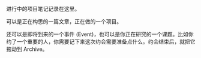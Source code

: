 进行中的项目笔记记录在这里。

可以是正在构思的一篇文章，正在做的一个项目。

还可以是即将到来的一个事件 (Event)，也可以是你正在研究的一个课题。比如你约了一个重要的人，你需要记下来这次约会需要准备点什么。约会结束后，就把它拖动到 Archive。
